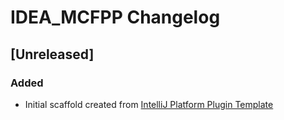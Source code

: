 <!-- Keep a Changelog guide -> https://keepachangelog.com -->

# IDEA_MCFPP Changelog

## [Unreleased]
### Added
- Initial scaffold created from [IntelliJ Platform Plugin Template](https://github.com/JetBrains/intellij-platform-plugin-template)
